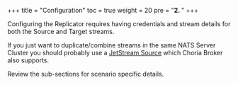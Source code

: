 +++
title = "Configuration"
toc = true
weight = 20
pre = "<b>2. </b>"
+++

Configuring the Replicator requires having credentials and stream details for both the Source and Target streams.

If you just want to duplicate/combine streams in the same NATS Server Cluster you should probably use a [JetStream Source](https://docs.nats.io/running-a-nats-service/nats_admin/jetstream_admin/replication)
which Choria Broker also supports.

Review the sub-sections for scenario specific details.
